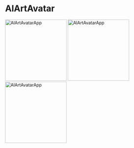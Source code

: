 # AlArtAvatar

<img src="images/appss/alartss.png" alt="AlArtAvatarApp" width="200"> 
 <img src="images/appss/alartss.png" alt="AlArtAvatarApp" width="200"> 
  <img src="images/appss/alartss.png" alt="AlArtAvatarApp" width="200">

